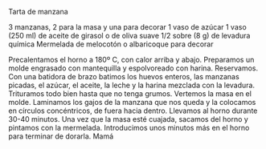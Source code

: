 Tarta de manzana

3 manzanas, 2 para la masa y una para decorar
1 vaso de azúcar
1 vaso (250 ml) de aceite de girasol o de oliva suave
1/2 sobre (8 g) de levadura química
Mermelada de melocotón o albaricoque para decorar

Precalentamos el horno a 180º C, con calor arriba y abajo. Preparamos un molde engrasado con mantequilla y espolvoreado con harina. Reservamos.
Con una batidora de brazo batimos los huevos enteros, las manzanas picadas, el azúcar, el aceite, la leche y la harina mezclada con la levadura. Trituramos todo bien hasta que no tenga grumos. Vertemos la masa en el molde.
Laminamos los gajos de la manzana que nos queda y la colocamos en círculos concéntricos, de fuera hacia dentro. Llevamos al horno durante 30-40 minutos. Una vez que la masa esté cuajada, sacamos del horno y pintamos con la mermelada. Introducimos unos minutos más en el horno para terminar de dorarla.
Mamá